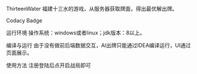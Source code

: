 ThirteenWater
福建十三水的游戏，从服务器获取牌面，得出最优解出牌。

  Codacy Badge

运行环境
操作系统：windows或者linux；jdk版本：8以上。

编译与运行
由于没有做前后端数据交互，AI出牌只能通过IDEA编译运行，UI通过页面展示。

使用方法
注册登陆后点开启战局即可
